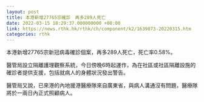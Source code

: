 ```yaml
---
layout: post
title: 本港新增27765宗確診　再多289人死亡
date: 2022-03-15 18:29:37.000000000 +08:00
link: https://news.rthk.hk/rthk/ch/component/k2/1639073-20220315.htm
categories: rthk
---
```


本港新增27765宗新冠病毒確診個案，再多289人死亡，死亡率0.58%。

醫管局設立隔離護理觀察系統，今日傍晚6時起運作，為在社區或社區隔離設施的確診者提供支援，包括就病人的身體狀況發出警告。

醫管局又說，已來港的內地援港醫療隊來自廣東省，與病人溝通沒有問題，醫療隊將於一兩日內正式照顧病人。
